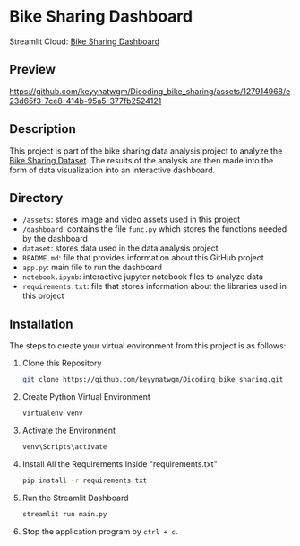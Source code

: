 # Bike Sharing Dashboard

Streamlit Cloud: <a href='' target='_blank' title='Bike Sharing Dashboard | Streamlit'>Bike Sharing Dashboard</a>

## Preview

https://github.com/keyynatwgm/Dicoding_bike_sharing/assets/127914968/e23d65f3-7ce8-414b-95a5-377fb2524121

## Description

This project is part of the bike sharing data analysis project to analyze the <a href='https://drive.google.com/file/d/1RaBmV6Q6FYWU4HWZs80Suqd7KQC34diQ' target='_blank' title='Bike-sharing-dataset.zip'>Bike Sharing Dataset</a>. The results of the analysis are then made into the form of data visualization into an interactive dashboard.

## Directory

- `/assets`: stores image and video assets used in this project
- `/dashboard`: contains the file `func.py` which stores the functions needed by the dashboard
- `dataset`: stores data used in the data analysis project
- `README.md`: file that provides information about this GitHub project
- `app.py`: main file to run the dashboard
- `notebook.ipynb`: interactive jupyter notebook files to analyze data
- `requirements.txt`: file that stores information about the libraries used in this project

## Installation

The steps to create your virtual environment from this project is as follows:

1. Clone this Repository
   ```bash
   git clone https://github.com/keyynatwgm/Dicoding_bike_sharing.git
   ```

2. Create Python Virtual Environment
   ```bash
   virtualenv venv
   ```

2. Activate the Environment
   ```bash
   venv\Scripts\activate
   ```

4. Install All the Requirements Inside "requirements.txt"
   ```bash
   pip install -r requirements.txt
   ```

5. Run the Streamlit Dashboard
   ```bash
   streamlit run main.py
   ```

6. Stop the application program by `ctrl + c`.
